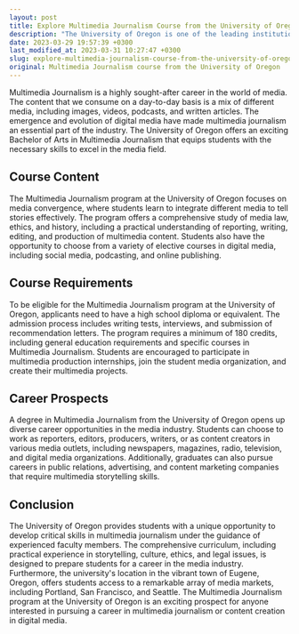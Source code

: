 ```yaml
---
layout: post
title: Explore Multimedia Journalism Course from the University of Oregon
description: "The University of Oregon is one of the leading institutions that offers a Bachelor of Arts in Multimedia Journalism. Explore the course content, requirements, and career prospects of the program in this article."
date: 2023-03-29 19:57:39 +0300
last_modified_at: 2023-03-31 10:27:47 +0300
slug: explore-multimedia-journalism-course-from-the-university-of-oregon
original: Multimedia Journalism course from the University of Oregon
---
```

Multimedia Journalism is a highly sought-after career in the world of media. The content that we consume on a day-to-day basis is a mix of different media, including images, videos, podcasts, and written articles. The emergence and evolution of digital media have made multimedia journalism an essential part of the industry. The University of Oregon offers an exciting Bachelor of Arts in Multimedia Journalism that equips students with the necessary skills to excel in the media field.

## Course Content

The Multimedia Journalism program at the University of Oregon focuses on media convergence, where students learn to integrate different media to tell stories effectively. The program offers a comprehensive study of media law, ethics, and history, including a practical understanding of reporting, writing, editing, and production of multimedia content. Students also have the opportunity to choose from a variety of elective courses in digital media, including social media, podcasting, and online publishing.

## Course Requirements

To be eligible for the Multimedia Journalism program at the University of Oregon, applicants need to have a high school diploma or equivalent. The admission process includes writing tests, interviews, and submission of recommendation letters. The program requires a minimum of 180 credits, including general education requirements and specific courses in Multimedia Journalism. Students are encouraged to participate in multimedia production internships, join the student media organization, and create their multimedia projects.

## Career Prospects

A degree in Multimedia Journalism from the University of Oregon opens up diverse career opportunities in the media industry. Students can choose to work as reporters, editors, producers, writers, or as content creators in various media outlets, including newspapers, magazines, radio, television, and digital media organizations. Additionally, graduates can also pursue careers in public relations, advertising, and content marketing companies that require multimedia storytelling skills.

## Conclusion

The University of Oregon provides students with a unique opportunity to develop critical skills in multimedia journalism under the guidance of experienced faculty members. The comprehensive curriculum, including practical experience in storytelling, culture, ethics, and legal issues, is designed to prepare students for a career in the media industry. Furthermore, the university's location in the vibrant town of Eugene, Oregon, offers students access to a remarkable array of media markets, including Portland, San Francisco, and Seattle. The Multimedia Journalism program at the University of Oregon is an exciting prospect for anyone interested in pursuing a career in multimedia journalism or content creation in digital media.